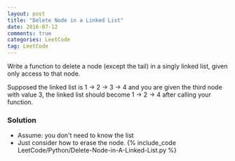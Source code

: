 ```yaml
---
layout: post
title: "Delete Node in a Linked List"
date: 2016-07-12
comments: true
categories: LeetCode
tag: LeetCode
---
```



Write a function to delete a node (except the tail) in a singly linked list, given only access to that node.

Supposed the linked list is 1 -> 2 -> 3 -> 4 and you are given the third node with value 3, the linked list should become 1 -> 2 -> 4 after calling your function.

<!--more-->
### Solution
* Assume: you don't need to know the list
* Just consider how to erase the node.
{% include_code LeetCode/Python/Delete-Node-in-A-Linked-List.py %}
